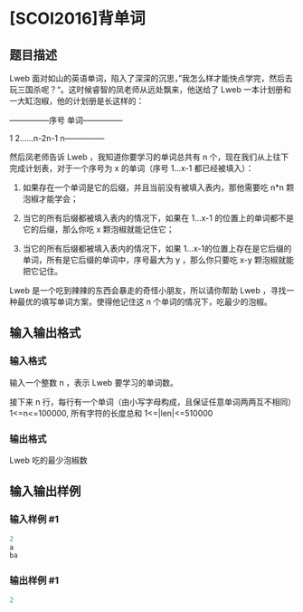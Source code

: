 # [SCOI2016]背单词

## 题目描述

Lweb 面对如山的英语单词，陷入了深深的沉思，”我怎么样才能快点学完，然后去玩三国杀呢？“。这时候睿智的凤老师从远处飘来，他送给了 Lweb 一本计划册和一大缸泡椒，他的计划册是长这样的：

—————序号 单词—————

1 2......n-2n-1 n—————

然后凤老师告诉 Lweb ，我知道你要学习的单词总共有 n 个，现在我们从上往下完成计划表，对于一个序号为 x 的单词（序号 1...x-1 都已经被填入）：

1. 如果存在一个单词是它的后缀，并且当前没有被填入表内，那他需要吃 n\*n 颗泡椒才能学会；

2. 当它的所有后缀都被填入表内的情况下，如果在 1...x-1 的位置上的单词都不是它的后缀，那么你吃 x 颗泡椒就能记住它；

3. 当它的所有后缀都被填入表内的情况下，如果 1...x-1的位置上存在是它后缀的单词，所有是它后缀的单词中，序号最大为 y ，那么你只要吃 x-y 颗泡椒就能把它记住。

Lweb 是一个吃到辣辣的东西会暴走的奇怪小朋友，所以请你帮助 Lweb ，寻找一种最优的填写单词方案，使得他记住这 n 个单词的情况下，吃最少的泡椒。

## 输入输出格式

### 输入格式

输入一个整数 n ，表示 Lweb 要学习的单词数。

接下来 n 行，每行有一个单词（由小写字母构成，且保证任意单词两两互不相同）1<=n<=100000, 所有字符的长度总和 1<=|len|<=510000

### 输出格式

Lweb 吃的最少泡椒数

## 输入输出样例

### 输入样例 #1

```cpp
2
a
ba
```


### 输出样例 #1

```cpp
2
```


